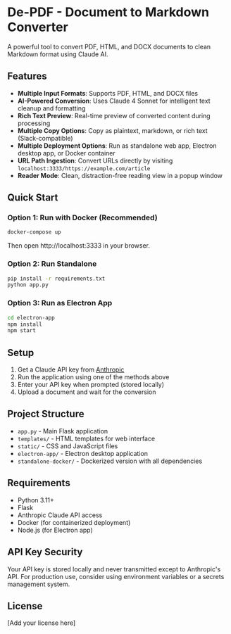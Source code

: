 # De-PDF - Document to Markdown Converter

A powerful tool to convert PDF, HTML, and DOCX documents to clean Markdown format using Claude AI.

## Features

- **Multiple Input Formats**: Supports PDF, HTML, and DOCX files
- **AI-Powered Conversion**: Uses Claude 4 Sonnet for intelligent text cleanup and formatting
- **Rich Text Preview**: Real-time preview of converted content during processing
- **Multiple Copy Options**: Copy as plaintext, markdown, or rich text (Slack-compatible)
- **Multiple Deployment Options**: Run as standalone web app, Electron desktop app, or Docker container
- **URL Path Ingestion**: Convert URLs directly by visiting `localhost:3333/https://example.com/article`
- **Reader Mode**: Clean, distraction-free reading view in a popup window

## Quick Start

### Option 1: Run with Docker (Recommended)
```bash
docker-compose up
```
Then open http://localhost:3333 in your browser.

### Option 2: Run Standalone
```bash
pip install -r requirements.txt
python app.py
```

### Option 3: Run as Electron App
```bash
cd electron-app
npm install
npm start
```

## Setup

1. Get a Claude API key from [Anthropic](https://console.anthropic.com/)
2. Run the application using one of the methods above
3. Enter your API key when prompted (stored locally)
4. Upload a document and wait for the conversion

## Project Structure

- `app.py` - Main Flask application
- `templates/` - HTML templates for web interface
- `static/` - CSS and JavaScript files
- `electron-app/` - Electron desktop application
- `standalone-docker/` - Dockerized version with all dependencies

## Requirements

- Python 3.11+
- Flask
- Anthropic Claude API access
- Docker (for containerized deployment)
- Node.js (for Electron app)

## API Key Security

Your API key is stored locally and never transmitted except to Anthropic's API. For production use, consider using environment variables or a secrets management system.

## License

[Add your license here]